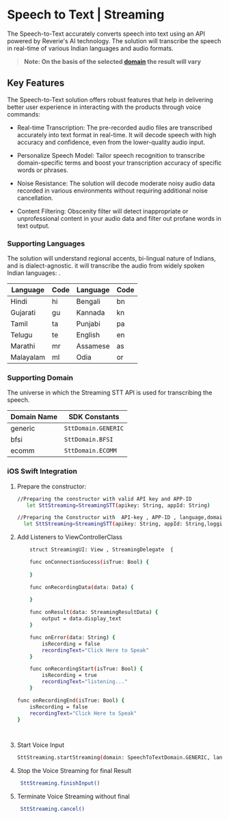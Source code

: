 # Speech to Text | Streaming
The Speech-to-Text accurately converts speech into text using an API powered by Reverie's AI technology. The solution will transcribe the speech in real-time of various Indian languages and audio formats.
> **Note: On the basis of the selected [domain](#supporting-domain) the result will vary**
## Key Features
The Speech-to-Text solution offers robust features that help in delivering better user experience in interacting with the products through voice commands:

- Real-time Transcription:
The pre-recorded audio files are transcribed accurately into text format in real-time. It will decode speech with high accuracy and confidence, even from the lower-quality audio input.

- Personalize Speech Model:
Tailor speech recognition to transcribe domain-specific terms and boost your transcription accuracy of specific words or phrases.

- Noise Resistance:
The solution will decode moderate noisy audio data recorded in various environments without requiring additional noise cancellation.

- Content Filtering:
Obscenity filter will detect inappropriate or unprofessional content in your audio data and filter out profane words in text output.

###  Supporting Languages

The solution will understand regional accents, bi-lingual nature of Indians, and is dialect-agnostic. it will transcribe the audio from widely spoken Indian languages:
.


| Language  | Code | Language | Code |
|-----------|------|----------|------|
| Hindi     | hi   | Bengali  | bn   |
| Gujarati  | gu   | Kannada  | kn   |
| Tamil     | ta   | Punjabi  | pa   |
| Telugu    | te   | English  | en   |
| Marathi   | mr   | Assamese | as   |
| Malayalam | ml   | Odia     | or   |

### Supporting Domain
The universe in which the Streaming STT API is used for transcribing the speech. 

| Domain Name | SDK Constants       |
|-------------|---------------------|
| generic     | `SttDomain.GENERIC` |
| bfsi        | `SttDomain.BFSI`    |
| ecomm       | `SttDomain.ECOMM`   |

### iOS Swift Integration

 1. Prepare the constructor:

     ```sh
    //Preparing the constructor with valid API key and APP-ID
        let SttStreaming=StreamingSTT(apikey: String, appId: String)
    ```
    ```sh
    //Preparing the Constructor with  API-key , APP-ID , language,domain and logging
      let SttStreaming=StreamingSTT(apikey: String, appId: String,logging: Logging.TRUE)
    ```
 2. Add Listeners to ViewControllerClass
    
    ```sh
        struct StreamingUI: View , StreamingDelegate  {
    
        func onConnectionSucess(isTrue: Bool) {
        
        }
    
        func onRecordingData(data: Data) {
        
        }
    
        func onResult(data: StreamingResultData) {
            output = data.display_text
        }
    
        func onError(data: String) {
            isRecording = false
            recordingText="Click Here to Speak"
        }
    
        func onRecordingStart(isTrue: Bool) {
            isRecording = true
            recordingText="listening..."
        }
    
    func onRecordingEnd(isTrue: Bool) {
        isRecording = false
        recordingText="Click Here to Speak"
    }
    
   
    ```

3. Start Voice Input
    ```sh
    SttStreaming.startStreaming(domain: SpeechToTextDomain.GENERIC, lang: sourceLanguage, logging: Logging.TRUE)    ```
   
4. Stop the Voice Streaming for final Result
    ```sh
     SttStreaming.finishInput()
    ```
5. Terminate Voice Streaming without final
    ```sh
     SttStreaming.cancel()
     
    ```

